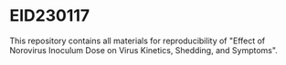 # EID230117
This repository contains all materials for reproducibility of "Effect of Norovirus Inoculum Dose on Virus Kinetics, Shedding, and Symptoms".
